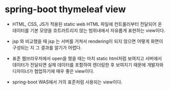 # spring-boot thymeleaf view
* HTML, CSS, JS가 적용된 static web HTML 파일에 컨트롤러부터 전달되어 온 데이터를 
기본 모양을 흐트러트리지 않는 범위내에서 자유롭게 표현하는 view이다. 
* jsp 와 비교했을 때 jsp 는 서버를 거쳐서 rendering이 되지 않으면 어떻게 화면이
구성되는 지 그 결과를 알기가 어렵다. 
* 표준 웹브라우저에서 open을 했을 때는 마치 static html처럼 보여지고
  서버에서 데이터가 전달되면 실제 데이터를 포함하여 렌더링한 후 보여지기 때문에 
  개발자와 디자이너가 협업하기에 매우 좋은 view이다. 
  
 * spring-boot WAS에서 거의 표준처럼 사용되는 view이다. 
 